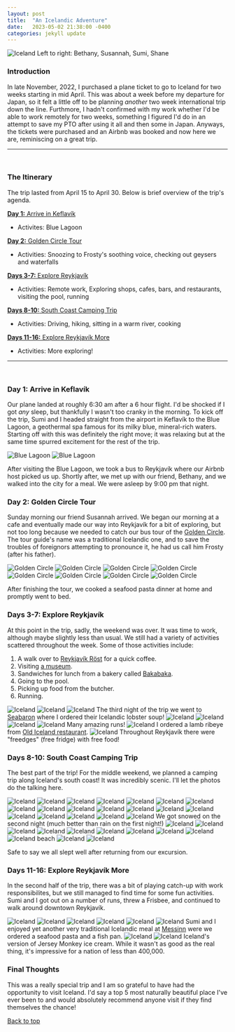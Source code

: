 ```yaml
---
layout: post
title:  "An Icelandic Adventure"
date:   2023-05-02 21:38:00 -0400
categories: jekyll update
---
```


![Iceland](/images/iceland_waterfallgroup.jpeg "Testing caption")
Left to right: Bethany, Susannah, Sumi, Shane

### Introduction

 In late November, 2022, I purchased a plane ticket to go to Iceland for two weeks starting in mid April. This was about a week before my departure for Japan, so it felt a little off to be planning _another_ two week international trip down the line. Furthmore, I hadn't confirmed with my work whether I'd be able to work remotely for two weeks, something I figured I'd do in an attempt to save my PTO after using it all and then some in Japan. Anyways, the tickets were purchased and an Airbnb was booked and now here we are, reminiscing on a great trip.

 ---
&nbsp;

### The Itinerary

The trip lasted from April 15 to April 30. Below is brief overview of the trip's agenda.

[**Day 1:** Arrive in Keflavík](#day-1-arrive-in-keflavík)

- Activites: Blue Lagoon

[**Day 2:** Golden Circle Tour](#day-2-golden-circle-tour)

- Activities: Snoozing to Frosty's soothing voice, checking out geysers and waterfalls

[**Days 3-7:** Explore Reykjavík](#days-3-7-explore-reykjavík)

- Activities: Remote work, Exploring shops, cafes, bars, and restaurants, visiting the pool, running

[**Days 8-10:** South Coast Camping Trip](#days-8-10-south-coast-camping-trip)

- Activities: Driving, hiking, sitting in a warm river, cooking

[**Days 11-16:** Explore Reykjavík More](#days-11-16-explore-reykjavík-more  )

- Activities: More exploring!

---
&nbsp;

### **Day 1:** Arrive in Keflavík

Our plane landed at roughly 6:30 am after a 6 hour flight. I'd be shocked if I got _any_ sleep, but thankfully I wasn't too cranky in the morning. To kick off the trip, Sumi and I headed straight from the airport in Keflavík to the Blue Lagoon, a geothermal spa famous for its milky blue, mineral-rich waters. Starting off with this was definitely the right move; it was relaxing but at the same time spurred excitement for the rest of the trip.

![Blue Lagoon](/images/iceland_bluelagoon1.jpeg)
![Blue Lagoon](/images/iceland_bluelagoon3.jpeg)

After visiting the Blue Lagoon, we took a bus to Reykjavík where our Airbnb host picked us up. Shortly after, we met up with our friend, Bethany, and we walked into the city for a meal. We were asleep by 9:00 pm that night.

### **Day 2:** Golden Circle Tour

Sunday morning our friend Susannah arrived. We began our morning at a cafe and eventually made our way into Reykjavík for a bit of exploring, but not too long because we needed to catch our bus tour of the [Golden Circle](https://en.wikipedia.org/wiki/Golden_Circle_(Iceland)). The tour guide's name was a traditional Icelandic one, and to save the troubles of foreignors attempting to pronounce it, he had us call him Frosty (after his father).

![Golden Circle](/images/iceland_goldencircle1.jpeg)
![Golden Circle](/images/iceland_goldencircle2.jpeg)
![Golden Circle](/images/iceland_goldencircle3.jpeg)
![Golden Circle](/images/iceland_goldencircle4.jpeg)
![Golden Circle](/images/iceland_goldencircle5.jpeg)
![Golden Circle](/images/iceland_goldencircle6.jpeg)
![Golden Circle](/images/iceland_goldencircle7.jpeg)
![Golden Circle](/images/iceland_goldencircle8.jpeg)

After finishing the tour, we cooked a seafood pasta dinner at home and promptly went to bed.

### **Days 3-7:** Explore Reykjavík

At this point in the trip, sadly, the weekend was over. It was time to work, although maybe slightly less than usual. We still had a variety of activities scattered throughout the week. Some of those activities include:

1. A walk over to [Reykjavík Röst](https://reykjavikrost.is/) for a quick coffee.
2. Visiting [a museum](https://www.phallus.is/).
3. Sandwiches for lunch from a bakery called [Bakabaka](https://www.bakabaka.is/).
4. Going to the pool.
5. Picking up food from the butcher.
6. Running.

![Iceland](/images/iceland_city.jpeg)
![Iceland](/images/iceland_citywalk1.jpeg)
![Iceland](/images/iceland_seabaron1.jpeg)
The third night of the trip we went to [Seabaron](https://visitreykjavik.is/service/sea-baron) where I ordered their Icelandic lobster soup!
![Iceland](/images/iceland_kitchen.jpeg)
![Iceland](/images/iceland_labowski.jpeg)
![Iceland](/images/iceland_run2.jpeg)
![Iceland](/images/iceland_run4.jpeg)
Many amazing runs!
![Iceland](/images/old_icelandrestaurant1.jpeg)
I ordered a lamb ribeye from [Old Iceland restaurant](https://oldiceland.is/).
![Iceland](/images/iceland_freedge.jpeg)
Throughout Reykjavík there were "freedges" (free fridge) with free food!

### **Days 8-10:** South Coast Camping Trip

The best part of the trip! For the middle weekend, we planned a camping trip along Iceland's south coast! It was incredibly scenic. I'll let the photos do the talking here.

![Iceland](/images/iceland_volcano.jpeg)
![Iceland](/images/iceland_splash.jpeg)
![Iceland](/images/iceland_riverhike1.jpeg)
![Iceland](/images/iceland_riverhike2.jpeg)
![Iceland](/images/iceland_riverhike4.jpeg)
![Iceland](/images/iceland_waterfallhike1.jpeg)
![Iceland](/images/iceland_waterfallhike2.jpeg)
![Iceland](/images/iceland_waterfallhike3.jpeg)
![Iceland](/images/iceland_waterfallhike4.jpeg)
![Iceland](/images/iceland_waterfallhike5.jpeg)
![Iceland](/images/iceland_waterfallhike6.jpeg)
![Iceland](/images/iceland_waterfallhike7.jpeg)
![Iceland](/images/iceland_gorge1.jpeg)
![Iceland](/images/iceland_glacier1.jpeg)
![Iceland](/images/iceland_glacier2.jpeg)
![Iceland](/images/iceland_glacier3.jpeg)
![Iceland](/images/iceland_beach2.jpeg)
![Iceland](/images/iceland_tents1.jpeg)
![Iceland](/images/iceland_tents2.jpeg)
We got snowed on the second night (much better than rain on the first night!)
![Iceland](/images/iceland_lighthouse1.jpeg)
![Iceland](/images/iceland_beach1.jpeg)
![Iceland](/images/iceland_waterfall1.jpeg)
![Iceland](/images/iceland_waterfall2.jpeg)
![Iceland](/images/iceland_waterfall3.jpeg)
![Iceland](/images/iceland_camphike1.jpeg)
![Iceland](/images/iceland_camphike2.jpeg)
![Iceland](/images/iceland_camphike3.jpeg)
![Iceland](/images/iceland_camphike4.jpeg)
![Iceland beach](/images/iceland_beach2.jpeg)
![Iceland](/images/iceland_lake.jpeg)
![Iceland](/images/iceland_rockarch.jpeg)

Safe to say we all slept well after returning from our excursion.

### **Days 11-16:** Explore Reykjavík More

In the second half of the trip, there was a bit of playing catch-up with work responsibilites, but we still managed to find time for some fun activities. Sumi and I got out on a number of runs, threw a Frisbee, and continued to walk around downtown Reykjavík.

![Iceland](/images/iceland_city4.jpeg)
![Iceland](/images/iceland_run3.jpeg)
![Iceland](/images/iceland_run1.jpeg)
![Iceland](/images/iceland_spikebeach.jpeg)
![Iceland](/images/iceland_city1.jpeg)
![Iceland](/images/iceland_city2.jpeg)
Sumi and I enjoyed yet another very traditional Icelandic meal at [Messinn](https://www.messinn.com/en) were we ordered a seafood pasta and a fish pan.
![Iceland](/images/iceland_city3.jpeg)
![Iceland](/images/iceland_jm.jpeg)
Iceland's version of Jersey Monkey ice cream. While it wasn't as good as the real thing, it's impressive for a nation of less than 400,000.

### Final Thoughts

This was a really special trip and I am so grateful to have had the opportunity to visit Iceland. I'd say a top 5 most naturally beautiful place I've ever been to and would absolutely recommend anyone visit if they find themselves the chance!

[Back to top](#introduction)
